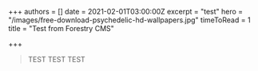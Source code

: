 +++
authors = []
date = 2021-02-01T03:00:00Z
excerpt = "test"
hero = "/images/free-download-psychedelic-hd-wallpapers.jpg"
timeToRead = 1
title = "Test from Forestry CMS"

+++
> TEST TEST TEST